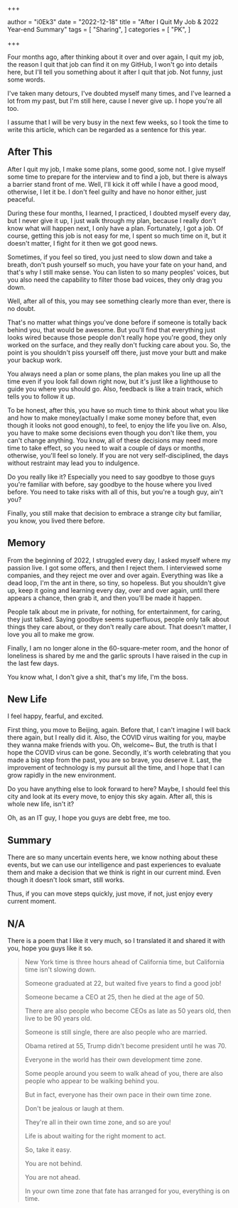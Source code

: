 +++

author = "i0Ek3"
date = "2022-12-18"
title = "After I Quit My Job & 2022 Year-end Summary" 
tags = [
    "Sharing",
]
categories = [
    "PK",
]

+++

Four months ago, after thinking about it over and over again, I quit my job, the reason I quit that job can find it on my GitHub, I won't go into details here, but I'll tell you something about it after I quit that job. Not funny, just some words.

I've taken many detours, I've doubted myself many times, and I've learned a lot from my past, but I'm still here, cause I never give up. I hope you're all too.

I assume that I will be very busy in the next few weeks, so I took the time to write this article, which can be regarded as a sentence for this year.

## After This

After I quit my job, I make some plans, some good, some not. I give myself some time to prepare for the interview and to find a job, but there is always a barrier stand front of me. Well, I'll kick it off while I have a good mood, otherwise, I let it be. I don't feel guilty and have no honor either, just peaceful.

During these four months, I learned, I practiced, I doubted myself every day, but I never give it up, I just walk through my plan, because I really don't know what will happen next, I only have a plan. Fortunately, I got a job. Of course, getting this job is not easy for me, I spent so much time on it, but it doesn't matter, I fight for it then we got good news.

Sometimes, if you feel so tired, you just need to slow down and take a breath, don't push yourself so much, you have your fate on your hand, and that's why I still make sense. You can listen to so many peoples' voices, but you also need the capability to filter those bad voices, they only drag you down.

Well, after all of this, you may see something clearly more than ever, there is no doubt.

That's no matter what things you've done before if someone is totally back behind you, that would be awesome. But you'll find that everything just looks wired because those people don't really hope you're good, they only worked on the surface, and they really don't fucking care about you. So, the point is you shouldn't piss yourself off there, just move your butt and make your backup work.

You always need a plan or some plans, the plan makes you line up all the time even if you look fall down right now, but it's just like a lighthouse to guide you where you should go. Also, feedback is like a train track, which tells you to follow it up.

To be honest, after this, you have so much time to think about what you like and how to make money(actually I make some money before that, even though it looks not good enough), to feel, to enjoy the life you live on. Also, you have to make some decisions even though you don't like them, you can't change anything. You know, all of these decisions may need more time to take effect, so you need to wait a couple of days or months, otherwise, you'll feel so lonely. If you are not very self-disciplined, the days without restraint may lead you to indulgence.

Do you really like it? Especially you need to say goodbye to those guys you're familiar with before, say goodbye to the house where you lived before. You need to take risks with all of this, but you're a tough guy, ain't you?

Finally, you still make that decision to embrace a strange city but familiar, you know, you lived there before.

## Memory

From the beginning of 2022, I struggled every day, I asked myself where my passion live. I got some offers, and then I reject them. I interviewed some companies, and they reject me over and over again. Everything was like a dead loop, I'm the ant in there, so tiny, so hopeless. But you shouldn't give up, keep it going and learning every day, over and over again, until there appears a chance, then grab it, and then you'll be made it happen.

People talk about me in private, for nothing, for entertainment, for caring, they just talked. Saying goodbye seems superfluous, people only talk about things they care about, or they don't really care about. That doesn't matter, I love you all to make me grow.

Finally, I am no longer alone in the 60-square-meter room, and the honor of loneliness is shared by me and the garlic sprouts I have raised in the cup in the last few days.

You know what, I don't give a shit, that's my life, I'm the boss.

## New Life

I feel happy, fearful, and excited.

First thing, you move to Beijing, again. Before that, I can't imagine I will back there again, but I really did it. Also, the COVID virus waiting for you, maybe they wanna make friends with you. Oh, welcome~ But, the truth is that I hope the COVID virus can be gone. Secondly, it's worth celebrating that you made a big step from the past, you are so brave, you deserve it. Last, the improvement of technology is my pursuit all the time, and I hope that I can grow rapidly in the new environment.

Do you have anything else to look forward to here? Maybe, I should feel this city and look at its every move, to enjoy this sky again. After all, this is whole new life, isn't it?

Oh, as an IT guy, I hope you guys are debt free, me too.

## Summary

There are so many uncertain events here, we know nothing about these events, but we can use our intelligence and past experiences to evaluate them and make a decision that we think is right in our current mind. Even though it doesn't look smart, still works.

Thus, if you can move steps quickly, just move, if not, just enjoy every current moment.

## N/A

There is a poem that I like it very much, so I translated it and shared it with you, hope you guys like it so.

> New York time is three hours ahead of California time, but California time isn't slowing down.
>
> Someone graduated at 22, but waited five years to find a good job!
>
> Someone became a CEO at 25, then he died at the age of 50.
>
> There are also people who become CEOs as late as 50 years old, then live to be 90 years old.
>
> Someone is still single, there are also people who are married.
>
> Obama retired at 55, Trump didn't become president until he was 70.
>
> Everyone in the world has their own development time zone.
>
> Some people around you seem to walk ahead of you, there are also people who appear to be walking behind you.
>
> But in fact, everyone has their own pace in their own time zone.
>
> Don't be jealous or laugh at them.
>
> They're all in their own time zone, and so are you!
>
> Life is about waiting for the right moment to act.
>
> So, take it easy.
>
> You are not behind.
>
> You are not ahead.
>
> In your own time zone that fate has arranged for you, everything is on time.